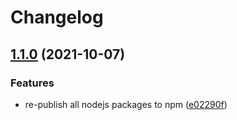 # Changelog

## [1.1.0](https://www.github.com/animeapis/api-nodejs-client/compare/grbac-v1.0.0...grbac-v1.1.0) (2021-10-07)


### Features

* re-publish all nodejs packages to npm ([e02290f](https://www.github.com/animeapis/api-nodejs-client/commit/e02290fa767b60f77fabeabe23697ea51dda791a))
